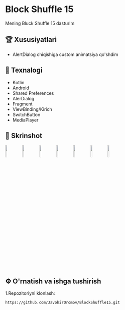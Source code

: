 # Block Shuffle 15

Mening Bluck Shuffle 15 dasturim

## 🏆 Xususiyatlari

- AlertDialog chiqishiga custom animatsiya qo'shdim

## 🚀 Texnalogi

- Kotlin
- Android
- Shared Preferences
- AlerDialog
- Fragment
- ViewBinding/Kirich
- SwitchButton
- MediaPlayer

## 📸 Skrinshot
<p float="left">
  <img src="https://drive.google.com/uc?export=view&id=1zVJJZHneLpiLjw3NnBAC0Vr8NS0IPKtt" width="10%" />
  <img src="https://drive.google.com/uc?export=view&id=1pk0NMdE012GSzODf_4XRyH0g7p9RsF89" width="10%" />
  <img src="https://drive.google.com/uc?export=view&id=1K5wONkzLjWnhzH8cTWzac-_zL5Tk-KNf" width="10%" />
  <img src="https://drive.google.com/uc?export=view&id=1HheCwFXWQ3Fh0NOudv6XxC_1HJJFtUDT" width="10%" />
   <img src="https://drive.google.com/uc?export=view&id=1YWKREIqMwfJ3KYN43RwdV4OcJqmshPU8" width="10%" />
  <img src="https://drive.google.com/uc?export=view&id=1TwcEUXMHUmadhATKFfAYP081wjPp6r2f" width="10%" />
  <img src="https://drive.google.com/uc?export=view&id=1P7-GS7ZDJyHzgDTfLkN8MoLVqIH8gpxS" width="10%" />
</p>

## ⚙️ O'rnatish va ishga tushirish

1.Repozitoriyni klonlash:

```bash
https://github.com/JavohirOromov/BlockShuffle15.git
